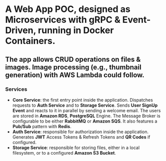 # A Web App POC, designed as Microservices with gRPC & Event-Driven, running in Docker Containers.
## The app allows CRUD operations on files & images. Image processing (e.g., thumbnail generation) with AWS Lambda could follow.
### Services
- **Core Service**: the first entry point inside the application. Dispatches requests to **Auth Service** and to **Storage Service**.
  Sends **User SignUp Event** and reacts to it in parallel by sending a welcome email. The users are stored in **Amazon RDS**, **PostgreSQL** Engine.
  The Message Broker is configurable to be either **RabbitMQ** or **Amazon SQS**.
  It also features a **Pub/Sub** pattern with **Redis**.
- **Auth Service**: responsible for authorization inside the application. Generates **JWT** Access Tokens & Refresh Tokens and **QR Codes** if configured.
- **Storage Service**: responsible for storing files, either in a local filesystem, or to a configured **Amazon S3 Bucket**.